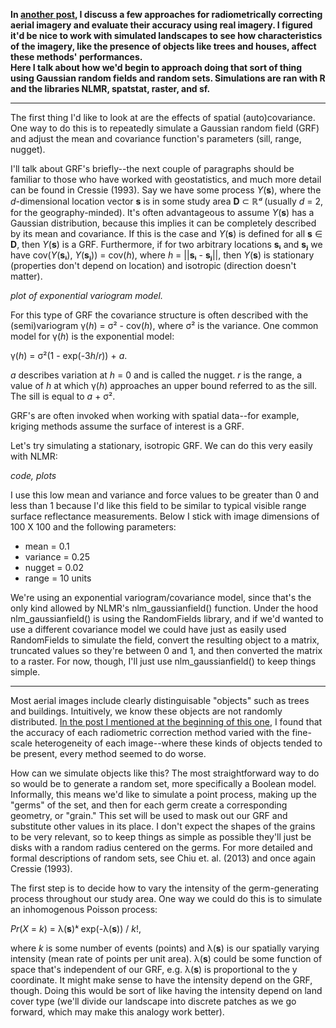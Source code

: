 **In [another post](https://rolansen.github.io/radiometric_correction/local_histogram_correction.html), 
I discuss a few approaches for radiometrically correcting aerial imagery and evaluate their accuracy using real imagery. 
I figured it'd be nice to work with simulated landscapes to see how characteristics of the imagery, 
like the presence of objects like trees and houses, affect these methods' performances.  
Here I talk about how we'd begin to approach doing that sort of thing
using Gaussian random fields and random sets.
Simulations are ran with R and the libraries NLMR, spatstat, raster, and sf.**

-----

The first thing I'd like to look at are the effects of spatial (auto)covariance. 
One way to do this is to repeatedly simulate a Gaussian random field (GRF) and adjust the mean and covariance function's parameters (sill, range, nugget). 

I'll talk about GRF's briefly--the next couple of paragraphs should be familiar to those who have worked with geostatistics, and much more detail can be found in Cressie (1993). Say we have some process *Y*(**s**), where the *d*-dimensional location vector **s** is in some study area **D** ⊂ ℝ*ᵈ* (usually *d* = 2, for the geography-minded). It's often advantageous to assume *Y*(**s**) has a Gaussian distribution, because this implies it can be completely described by its mean and covariance. If this is the case and *Y*(**s**) is defined for all **s** &isin; **D**, then *Y*(**s**) is a GRF. Furthermore, if for two arbitrary locations **sᵢ** and **sⱼ** we have cov(*Y*(**sᵢ**), *Y*(**sⱼ**)) = cov(*h*), where *h* = \|\|**sᵢ** - **sⱼ**\|\|, then *Y*(**s**) is stationary (properties don't depend on location) and isotropic (direction doesn't matter).

*plot of exponential variogram model.*

For this type of GRF the covariance structure is often described with the (semi)variogram &gamma;(*h*) = &sigma;² - cov(*h*), where &sigma;² is the variance. One common model for &gamma;(*h*) is the exponential model: 

&gamma;(*h*) = &sigma;²(1 - exp(-3*h*/*r*)) + *a*. 

*a* describes variation at *h* = 0 and is called the nugget. *r* is the range, a value of *h* at which &gamma;(*h*) approaches an upper bound referred to as the sill. The sill is equal to *a* + &sigma;².

GRF's are often invoked when working with spatial data--for example, kriging methods assume the surface of interest is a GRF. 

Let's try simulating a stationary, isotropic GRF. We can do this very easily with NLMR:

*code, plots*

I use this low mean and variance and force values to be greater than 0 and less than 1 because I'd like this field to be similar to typical visible range surface reflectance measurements. Below I stick with image dimensions of 100 X 100 and the following parameters:
* mean = 0.1
* variance = 0.25
* nugget = 0.02 
* range = 10 units

We're using an exponential variogram/covariance model, since that's the only kind allowed by NLMR's nlm_gaussianfield() function. Under the hood nlm_gaussianfield() is using the RandomFields library, and if we'd wanted to use a different covariance model we could have just as easily used RandomFields to simulate the field, convert the resulting object to a matrix, truncated values so they're between 0 and 1, and then converted the matrix to a raster. For now, though, I'll just use nlm_gaussianfield() to keep things simple.  

-----

Most aerial images include clearly distinguisable "objects" such as trees and buildings. Intuitively, we know these objects are not randomly distributed. [In the post I mentioned at the beginning of this one](https://rolansen.github.io/radiometric_correction/local_histogram_correction.html), I found that the accuracy of each radiometric correction method varied with the fine-scale heterogeneity of each image--where these kinds of objects tended to be present, every method seemed to do worse. 

How can we simulate objects like this? The most straightforward way to do so would be to generate a random set, more specifically a Boolean model. Informally, this means we'd like to simulate a point process, making up the "germs" of the set, and then for each germ create a corresponding geometry, or "grain." This set will be used to mask out our GRF and substitute other values in its place. I don't expect the shapes of the grains to be very relevant, so to keep things as simple as possible they'll just be disks with a random radius centered on the germs. For more detailed and formal descriptions of random sets, see Chiu et. al. (2013) and once again Cressie (1993). 

The first step is to decide how to vary the intensity of the germ-generating process throughout our study area. One way we could do this is to simulate an inhomogenous Poisson process: 

*Pr*(*X* = *k*) = &lambda;(**s**)*ᵏ* exp(-&lambda;(**s**)) / *k*!, 

where *k* is some number of events (points) and &lambda;(**s**) is our spatially varying intensity (mean rate of points per unit area). 
&lambda;(**s**) could be some function of space that's independent of our GRF, e.g. &lambda;(**s**) is proportional to the y coordinate. It might make sense to have the intensity depend on the GRF, though. Doing this would be sort of like having the intensity depend on land cover type (we'll divide our landscape into discrete patches as we go forward, which may make this analogy work better). 
